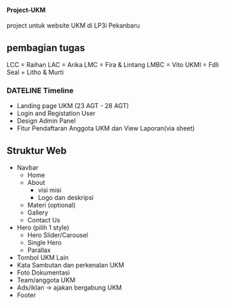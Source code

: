 #### Project-UKM
project untuk website UKM di LP3i Pekanbaru

## pembagian tugas
LCC = Raihan
LAC = Arika
LMC = Fira & Lintang
LMBC = Vito
UKMI = Fdli
Seal = Litho & Murti

### DATELINE Timeline
- Landing page UKM (23 AGT - 28 AGT)
- Login and Registation User
- Design Admin Panel
- Fitur Pendaftaran Anggota UKM dan View Laporan(via sheet)

## Struktur Web 
- Navbar
  - Home
  - About
    - visi misi
    - Logo dan deskripsi
  - Materi (optional)
  - Gallery
  - Contact Us
- Hero (pilih 1 style)
  - Hero Slider/Carousel
  - Single Hero
  - Parallax
- Tombol UKM Lain
- Kata Sambutan dan perkenalan UKM
- Foto Dokumentasi
- Team/anggota UKM
- Ads/iklan -> ajakan bergabung UKM
- Footer
